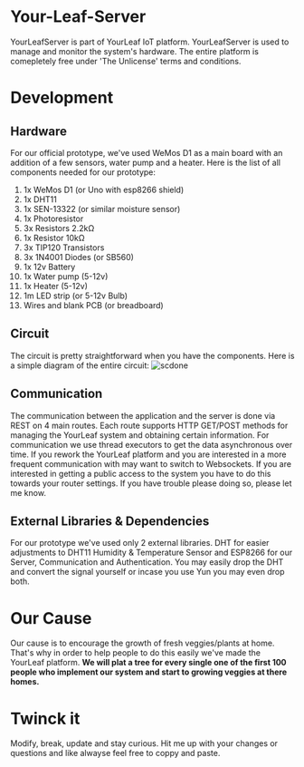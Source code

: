 # Your-Leaf-Server
YourLeafServer is part of YourLeaf IoT platform. YourLeafServer is used to manage and monitor the system's hardware. The entire platform is comepletely free under 'The Unlicense' terms and conditions.

# Development

## Hardware
For our official prototype, we've used WeMos D1 as a main board with an addition of a few sensors, water pump and a heater. Here is the list of all components needed for our prototype:

1. 1x WeMos D1 (or Uno with esp8266 shield)
2. 1x DHT11
3. 1x SEN-13322 (or similar moisture sensor)
4. 1x Photoresistor
5. 3x Resistors 2.2kΩ
6. 1x Resistor 10kΩ
7. 3x TIP120 Transistors
8. 3x 1N4001 Diodes (or SB560)
9. 1x 12v Battery
10. 1x Water pump (5-12v)
11. 1x Heater (5-12v)
12. 1m LED strip (or 5-12v Bulb)
13. Wires and blank PCB (or breadboard)

## Circuit
The circuit is pretty straightforward when you have the components. Here is a simple diagram of the entire circuit:
![scdone](https://user-images.githubusercontent.com/16307530/50449220-8077ef00-092e-11e9-8890-ad1e2d899b37.png)

## Communication
The communication between the application and the server is done via REST on 4 main routes. Each route supports HTTP GET/POST methods for managing the YourLeaf system and obtaining certain information. For communication we use thread executors to get the data asynchronous over time. If you rework the YourLeaf platform and you are interested in a more frequent communication with may want to switch to Websockets. If you are interested in getting a public access to the system you have to do this towards your router settings. If you have trouble please doing so, please let me know.

## External Libraries & Dependencies
For our prototype we've used only 2 external libraries. DHT for easier adjustments to DHT11 Humidity & Temperature Sensor and ESP8266 for our Server, Communication and Authentication. You may easily drop the DHT and convert the signal yourself or incase you use Yun you may even drop both.

# Our Cause
Our cause is to encourage the growth of fresh veggies/plants at home. That's why in order to help people to do this easily we've made the YourLeaf platform. 
<b>We will plat a tree for every single one of the first 100 people who implement our system and start to growing veggies at there homes.</b>

# Twinck it
Modify, break, update and stay curious. Hit me up with your changes or questions and like alwayse feel free to coppy and paste.


